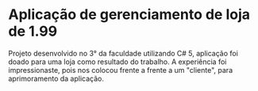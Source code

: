 # Aplicação de gerenciamento de loja de 1.99
Projeto desenvolvido no 3° da faculdade utilizando C# 5, aplicação foi doado para uma loja como resultado do trabalho. A experiência foi impressionaste, pois nos colocou frente a frente a um "cliente", para aprimoramento da aplicação.  
